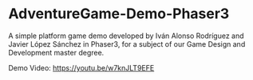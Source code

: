 # AdventureGame-Demo-Phaser3
A simple platform game demo developed by Iván Alonso Rodríguez and Javier López Sánchez in Phaser3, for a subject of our Game Design and Development master degree.

Demo Video: https://youtu.be/w7knJLT9EFE

